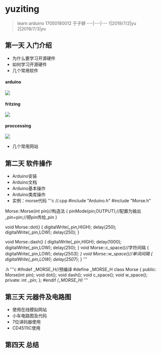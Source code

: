 # yuziting
>learn arduino
>17050180012 于子婷
---|---|---
1|2019/7/2|yu
2|2019/7/3|yu

## 第一天 入门介绍
- 为什么要学习开源硬件
- 如何学习开源硬件
- 几个常用软件
#### arduino
![](7shumaguan/7.png)
#### fritzing
![](img/frizting.png)
#### proccessing
![](img/processing.png)
- 几个常用网站
## 第二天 软件操作
- Arduino安装
- Arduino文档
- Arduino基本操作
- Arduino类库操作
- 实例：morse代码
'''c
//.cpp
#include "Arduino.h"
#include "Morse.h"

Morse::Morse(int pin)//构造法 
{
	pinMode(pin,OUTPUT);//配置为输出 
	_pin=pin;//把pin传给_pin 
}

void Morse::dot()
{
	digitalWrite(_pin,HIGH);
	delay(250);
	digitalWrite(_pin,LOW);
	delay(250);
}

void Morse::dash()
{
	digitalWrite(_pin,HIGH);
	delay(1000);
	digitalWrite(_pin,LOW);
	delay(250);
}
void Morse::c_space()//字符间隔 
{
	digitalWrite(_pin,LOW);
	delay(250*3);
}
void Morse::w_space()//单词间隔 
{
	digitalWrite(_pin,LOW);
	delay(250*7);
}
'''

.h
'''c
#ifndef _MORSE_H//预编译 
#define _MORSE_H
class Morse
{
  public:
    Morse(int pin);
    void dot();
    void dash();
    void c_space();
    void w_space();
  private:
    int _pin;
};
#endif /*_MORSE_H*/
'''
## 第三天 元器件及电路图
- 使用在线模拟网站
- 小车电路图及代码
- 7位译码器使用
- CD4511IC使用
## 第四天 总结
